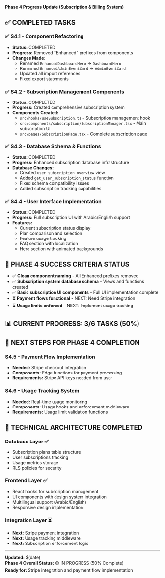 **Phase 4 Progress Update (Subscription & Billing System)**

## ✅ **COMPLETED TASKS**

### ✅ S4.1 - Component Refactoring
- **Status:** COMPLETED
- **Progress:** Removed "Enhanced" prefixes from components
- **Changes Made:**
  - Renamed `EnhancedDashboardHero` → `DashboardHero`
  - Renamed `EnhancedAdminEventCard` → `AdminEventCard`
  - Updated all import references
  - Fixed export statements

### ✅ S4.2 - Subscription Management Components
- **Status:** COMPLETED  
- **Progress:** Created comprehensive subscription system
- **Components Created:**
  - `src/hooks/useSubscription.ts` - Subscription management hook
  - `src/components/subscription/SubscriptionManager.tsx` - Main subscription UI
  - `src/pages/SubscriptionPage.tsx` - Complete subscription page

### ✅ S4.3 - Database Schema & Functions
- **Status:** COMPLETED
- **Progress:** Enhanced subscription database infrastructure
- **Database Changes:**
  - Created `user_subscription_overview` view
  - Added `get_user_subscription_status` function
  - Fixed schema compatibility issues
  - Added subscription tracking capabilities

### ✅ S4.4 - User Interface Implementation
- **Status:** COMPLETED
- **Progress:** Full subscription UI with Arabic/English support
- **Features:**
  - Current subscription status display
  - Plan comparison and selection
  - Feature usage tracking
  - FAQ section with localization
  - Hero section with animated backgrounds

## 🎯 **PHASE 4 SUCCESS CRITERIA STATUS**

- ✅ **Clean component naming** - All Enhanced prefixes removed
- ✅ **Subscription system database schema** - Views and functions created
- ✅ **Basic subscription UI components** - Full UI implementation complete
- ⏳ **Payment flows functional** - NEXT: Need Stripe integration
- ⏳ **Usage limits enforced** - NEXT: Implement usage tracking

## 📊 **CURRENT PROGRESS: 3/6 TASKS (50%)**

## 🚀 **NEXT STEPS FOR PHASE 4 COMPLETION**

### S4.5 - Payment Flow Implementation
- **Needed:** Stripe checkout integration
- **Components:** Edge functions for payment processing
- **Requirements:** Stripe API keys needed from user

### S4.6 - Usage Tracking System  
- **Needed:** Real-time usage monitoring
- **Components:** Usage hooks and enforcement middleware
- **Requirements:** Usage limit validation functions

## 🔧 **TECHNICAL ARCHITECTURE COMPLETED**

### Database Layer ✅
- Subscription plans table structure
- User subscriptions tracking
- Usage metrics storage
- RLS policies for security

### Frontend Layer ✅
- React hooks for subscription management
- UI components with design system integration
- Multilingual support (Arabic/English)
- Responsive design implementation

### Integration Layer ⏳
- **Next:** Stripe payment integration
- **Next:** Usage tracking middleware
- **Next:** Subscription enforcement logic

---

**Updated:** $(date)  
**Phase 4 Overall Status:** 🟡 IN PROGRESS (50% Complete)  
**Ready for:** Stripe integration and payment flow implementation